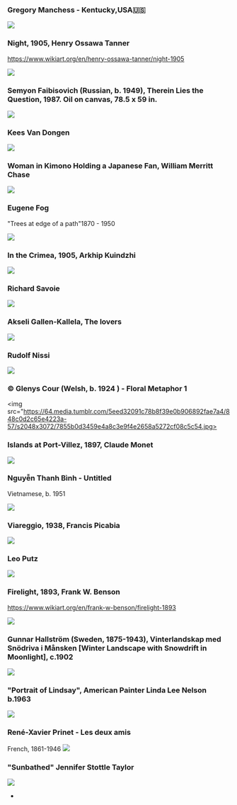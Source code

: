 

### Gregory Manchess - Kentucky,USA🇺🇸

<img src="https://64.media.tumblr.com/c09b9b8ce10e0b2bd39a5999a9d4b47e/599c8024560f3178-2c/s500x750/7de5f997ee709e24ad0003ddbc141bcf8c5391f8.jpg">

### Night, 1905, Henry Ossawa Tanner
https://www.wikiart.org/en/henry-ossawa-tanner/night-1905

<img src="https://64.media.tumblr.com/505478007cb20e9a74b1f6c5345d0f42/a8d70fdca1006f02-37/s1280x1920/4760b6256cef3acd4940171544c2550bd3b90770.jpg">


### Semyon Faibisovich (Russian, b. 1949), Therein Lies the Question, 1987. Oil on canvas, 78.5 x 59 in.
<img src="https://64.media.tumblr.com/efaf6ed53bdc2563c70c6ddfe0331313/7b17420241fb0fdd-09/s2048x3072/1702a05ae747ac4d007af6137b3dab69f6e8c3a0.jpg">


### Kees Van Dongen
<img src="https://64.media.tumblr.com/6bbe7d211cd42516078aaf4455f2e830/d5c7b44d4c40f252-1a/s500x750/9168c64a5b9c2a1150de452a1a684a266ba3f1f7.jpg">


### Woman in Kimono Holding a Japanese Fan, William Merritt Chase
<img src="https://64.media.tumblr.com/fbf15510b953a9ad26f322e15d738d6b/fe9196ab720ba2ed-ad/s1280x1920/43d90b93ff9e3ec8d294224a202b4ba80e1e58c6.jpg">

### Eugene Fog
"Trees at edge of a path"1870 - 1950

<img src="https://64.media.tumblr.com/ac01be7c194cd4f20e2d17d6c70435a8/6fa36e97931c6aad-2a/s500x750/7ff9c415d511d0380d07097c884013fa37a64b9d.jpg">

### In the Crimea, 1905, Arkhip Kuindzhi
<img src="https://64.media.tumblr.com/5644c6be78d83eca7d2dd0c890dae74b/5dd53ffef3080fb8-3c/s1280x1920/caeeb28d8303c4b6a7ee153e8f3c14e701ba2544.jpg">

### Richard Savoie
<img src="https://64.media.tumblr.com/aedebec13206445193fd27355c9f2e35/e5b6e4936eac9383-38/s1280x1920/ece6e23a2b988c454704c3ec6605d562aee2fb7a.jpg">

### Akseli Gallen-Kallela, The lovers
<img src="https://64.media.tumblr.com/3e564e3baa6d3e749d8c70500f738498/305a44d14250c409-e5/s1280x1920/cb1bf2eb9451eb0cf66c3897126131ead3bd62fc.jpg">

### Rudolf Nissi
<img src="https://64.media.tumblr.com/7a28dfa2e23808dcf66be51ff09a00a5/415fc9f7311dc243-29/s640x960/cfeaa5f1b32ea051e4819fdbb8564be62d87d1a1.jpg">

### © Glenys Cour (Welsh, b. 1924 ) - Floral Metaphor 1
<img src="https://64.media.tumblr.com/5eed32091c78b8f39e0b906892fae7a4/848c0d2c65e4223a-57/s2048x3072/7855b0d3459e4a8c3e9f4e2658a5272cf08c5c54.jpg>

### Islands at Port-Villez, 1897, Claude Monet
<img src="https://64.media.tumblr.com/cf0d6737f8090a7480ecbe9e88234408/997dbe4abbb3b00c-71/s1280x1920/a585a6fa30bd50d41a1eabb2a05f04e9b7159e1d.jpg">

### Nguyễn Thanh Bình  -  Untitled
Vietnamese, b. 1951

<img src="https://64.media.tumblr.com/f537e3b09dec8f2f7e9e357d47f34d66/d8c0f3551c9b66dd-48/s1280x1920/bb2f9ed3b1235b4ca8c2c07937f11356eb530f19.png">

### Viareggio, 1938, Francis Picabia
<img src="https://64.media.tumblr.com/5e712fcc997b51877b2dbd670c8670da/fb20c586d20a2971-67/s1280x1920/17cade4d85fea450a2be931196ccf4481b333a7d.jpg">

### Leo Putz
<img src="https://64.media.tumblr.com/f52c9986fac1c17e86929e8cc379fa7e/711274ab434c5249-8c/s2048x3072/e0364c714f4ab731494ce01ea9a042941d28a914.jpg">

### Firelight, 1893, Frank W. Benson
https://www.wikiart.org/en/frank-w-benson/firelight-1893

<img src="https://64.media.tumblr.com/cf71e324773b3b977f49a112b8715f43/b75533fdfe7dd839-1f/s1280x1920/7ec88d41a1fe4f5896f21e1f29bbdf85a31bb9dd.jpg">

### Gunnar Hallström (Sweden, 1875-1943), Vinterlandskap med Snödriva i Månsken [Winter Landscape with Snowdrift in Moonlight], c.1902
<img src="https://64.media.tumblr.com/666b7e57e1a6fb4afd3d317e5441bea3/199b9df090cb7b9e-5a/s1280x1920/83a0b8545ae4a1a6ca1f8a08b0065ae236625568.jpg">

### "Portrait of Lindsay", American Painter Linda Lee Nelson b.1963
<img src="https://64.media.tumblr.com/6ab367fb541f5703fe7d960b749272e6/ae2495ebfd790b95-5a/s540x810/1cf0ce9aeeff1d4c29dc4282cc69ec8fd79f1945.jpg">

### René-Xavier Prinet  -  Les deux amis 
French, 1861-1946
<img src="https://64.media.tumblr.com/f909f518e31ffec681a74da4551597ac/tumblr_pwlapoHusH1wb8miao1_540.png">

### "Sunbathed" Jennifer Stottle Taylor
<img src="https://64.media.tumblr.com/ba6145a168d640cca1fd88d9200c7118/42f36fd56b72d1c6-a7/s1280x1920/88192d719bd6806f4af8504b4c7dd0667a5ed739.jpg">

* 
